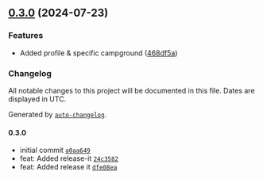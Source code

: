 

## [0.3.0](https://github.com/rjtormis/YelpCamp-TS/compare/release/v0.2.0...release/v0.3.0) (2024-07-23)


### Features

* Added profile & specific campground ([468df5a](https://github.com/rjtormis/YelpCamp-TS/commit/468df5ac205fa913592022b9dc5e4a0c8f148ded))

### Changelog

All notable changes to this project will be documented in this file. Dates are displayed in UTC.

Generated by [`auto-changelog`](https://github.com/CookPete/auto-changelog).

#### 0.3.0

- initial commit [`a0aa649`](https://github.com/rjtormis/YelpCamp-TS/commit/a0aa6494b580a89791d62c8e86022c4613785908)
- feat: Added release-it [`24c3582`](https://github.com/rjtormis/YelpCamp-TS/commit/24c3582424b7f907740b439b54882f62ae139131)
- feat: Added release it [`dfe08ea`](https://github.com/rjtormis/YelpCamp-TS/commit/dfe08ea6b7169fdf3f3fc4ca6cbc0ce856a6d8c3)
